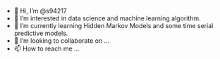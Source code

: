 - 👋 Hi, I’m @s94217
- 👀 I’m interested in data science and machine learning algorithm.
- 🌱 I’m currently learning Hidden Markov Models and some time serial predictive models.
- 💞️ I’m looking to collaborate on ...
- 📫 How to reach me ...

<!---
s94217/s94217 is a ✨ special ✨ repository because its `README.md` (this file) appears on your GitHub profile.
You can click the Preview link to take a look at your changes.
--->
